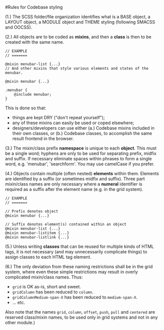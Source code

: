 #Rules for Codebase styling

(1.) The SCSS folder/file organization identifies what is a BASE object, a LAYOUT object, a MODULE object and THEME styling (following SMACSS and OOCSS).

(2.) All objects are to be coded as **mixins**, and then a **class** is then to be created with the same name.

```
// EXAMPLE
// =======

@mixin menubar-list {...}
// And other mixins that style various elements and states of the menubar.

@mixin menubar {...}

.menubar {
    @include menubar;
}
```

This is done so that:
- things are kept DRY ("don't repeat yourself");
- any of these mixins can easily be used or coped elsewhere;
- designers/developers can use either (a.) Codebase mixins included in their own classes, or (b.) Codebase classes, to accomplish the same result frontend in the browser.

(3.) The mixin/class prefix **namespace** is unique to each **object**. This must be a single word; hyphens are only to be used for separating prefix, midfix and suffix. If necessary eliminate spaces within phrases to form a single word, e.g. 'menubar', 'searchform'. You may use camelCase if you prefer.

(4.) Objects contain multiple (often nested) **elements** within them. Elements are identified by a suffix (or sometimes midfix and suffix). Three part mixin/class names are only necessary where a **numeral** identifier is required as a suffix after the element name (e.g. in the grid system).

```
// EXAMPLE
// =======

// Prefix denotes object
@mixin menubar {...}

// Suffix denotes element(s) contained within an object
@mixin menubar-list {...}
@mixin menubar-listitem {...}
@mixin menubar-listlink {...}
```

(5.) Unless writing **classes** that can be reused for multiple kinds of HTML tags, it is not necessary (and may unnecessarily complicate things) to assign classes to each HTML tag element.

(6.) The only deviation from these naming restrictions shall be in the grid system, where even these simple restrictions may result in overly complicated mixin/class names. Thus:
- `grid` is OK as-is, short and sweet.
- `gridColumn` has been reduced to `column`.
- `gridColumnMedium-span-X` has been reduced to `medium-span-X`.
- ... etc.

Also note that the names `grid`, `column`, `offset`, `push`, `pull` and `centered` are reserved class/mixin names, to be used only in grid systems and not in any other module.)
